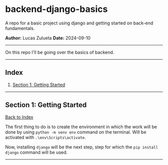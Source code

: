 # backend-django-basics
A repo for a basic project using django and getting started on back-end fundamentals.

**Author:** Lucas Zulueta
**Date:** 2024-09-10

---

On this repo I'll be going over the basics of backend.

---

## Index

1. [Section 1: Getting Started](#getting-started)

---

## Section 1: Getting Started

[Back to Index](#index)

The first thing to do is to create the environment in which the work will be done by using ```python -m venv env``` command on the terminal.
Will be activated with ```.\env\Scripts\activate```.

Now, installing `django` will be the next step, step for which the `pip install django` command will be used.

---
